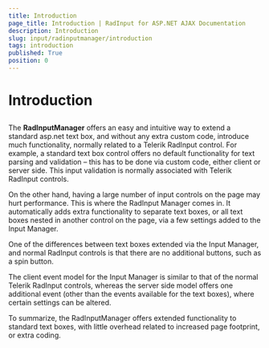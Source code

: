 ```yaml
---
title: Introduction
page_title: Introduction | RadInput for ASP.NET AJAX Documentation
description: Introduction
slug: input/radinputmanager/introduction
tags: introduction
published: True
position: 0
---
```


# Introduction



## 

The **RadInputManager** offers an easy and intuitive way to extend a standard asp.net text box, and without any extra custom code, introduce much functionality, normally related to a Telerik RadInput control. For example, a standard text box control offers no default functionality for text parsing and validation – this has to be done via custom code, either client or server side. This input validation is normally associated with Telerik RadInput controls.

On the other hand, having a large number of input controls on the page may hurt performance. This is where the RadInput Manager comes in. It automatically adds extra functionality to separate text boxes, or all text boxes nested in another control on the page, via a few settings added to the Input Manager.

One of the differences between text boxes extended via the Input Manager, and normal RadInput controls is that there are no additional buttons, such as a spin button.

The client event model for the Input Manager is similar to that of the normal Telerik RadInput controls, whereas the server side model offers one additional event (other than the events available for the text boxes), where certain settings can be altered.

To summarize, the RadInputManager offers extended functionality to standard text boxes, with little overhead related to increased page footprint, or extra coding.
